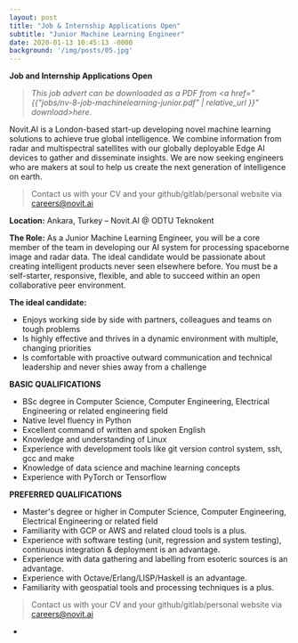 ```yaml
---
layout: post
title: "Job & Internship Applications Open"
subtitle: "Junior Machine Learning Engineer"
date: 2020-01-13 10:45:13 -0000
background: '/img/posts/05.jpg'
---
```


**Job and Internship Applications Open**

<style type="text/css">
.postimg {
	width: 729px;
}
</style>

> <i>This job advert can be downloaded as a PDF from <a href="{{"jobs/nv-8-job-machinelearning-junior.pdf" | relative_url }}" download>here.</a></i>

Novit.AI is a London-based start-up developing novel machine learning solutions to achieve true global intelligence. We combine information from radar and multispectral satellites with our globally deployable Edge AI devices to gather and disseminate insights. We are now seeking engineers who are makers at soul to help us create the next generation of intelligence on earth.

> Contact us with your CV and your github/gitlab/personal website via [careers@novit.ai][1]

**Location:**
Ankara, Turkey – Novit.AI @ ODTU Teknokent

**The Role:**
As a Junior Machine Learning Engineer, you will be a core member of the team in developing our AI
system for processing spaceborne image and radar data. The ideal candidate would be passionate about
creating intelligent products never seen elsewhere before. You must be a self-starter, responsive,
flexible, and able to succeed within an open collaborative peer environment.

**The ideal candidate:**
 - Enjoys working side by side with partners, colleagues and teams on tough problems
 - Is highly effective and thrives in a dynamic environment with multiple, changing priorities
 - Is comfortable with proactive outward communication and technical leadership and never shies away
from a challenge

**BASIC QUALIFICATIONS**
 - BSc degree in Computer Science, Computer Engineering, Electrical Engineering or related
engineering field
 - Native level fluency in Python
 - Excellent command of written and spoken English
 - Knowledge and understanding of Linux
 - Experience with development tools like git version control system, ssh, gcc and make
 - Knowledge of data science and machine learning concepts
 - Experience with PyTorch or Tensorflow

**PREFERRED QUALIFICATIONS**
 - Master's degree or higher in Computer Science, Computer Engineering, Electrical Engineering or
related field
 - Familiarity with GCP or AWS and related cloud tools is a plus.
 - Experience with software testing (unit, regression and system testing), continuous integration &
deployment is an advantage.
 - Experience with data gathering and labelling from esoteric sources is an advantage.
 - Experience with Octave/Erlang/LISP/Haskell is an advantage.
 - Familiarity with geospatial tools and processing techniques is a plus.


> Contact us with your CV and your github/gitlab/personal website via [careers@novit.ai][1]

-

[1]: mailto:careers@novit.ai


<script type="text/javascript">
(function() {
  var links = document.getElementsByTagName('a');
  for (var i = 0; i < links.length; i++) {
    if (/^(https?:)?\/\//.test(links[i].getAttribute('href'))) {
      links[i].target = '_blank';
    }
  }
})();
</script>